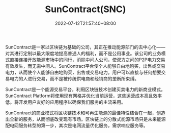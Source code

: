 ﻿---
weight: 
title: "SunContract(SNC)"
description: "SunContract是一家以区块链为基础的公司，其正在推动能源部门的去中心化——对其进行定制以最大限度地提高普通人的福利，而不是公用事业"
date: 2022-07-12T21:57:40+08:00
lastmod: 2022-07-12T16:45:40+08:00
draft: false
authors: ["浮尘"]
featuredImage: "suncontractsnc.webp"
link: "https://suncontract.org/"
tags: ["数字代币","SunContract(SNC)"]
categories: ["navigation"]
navigation: ["数字代币"]
lightgallery: true
toc: true
pinned: false
recommend: false
recommend1: false
---
SunContract是一家以区块链为基础的公司，其正在推动能源部门的去中心化——对其进行定制以最大限度地提高普通人的福利，而不是公用事业。该公司的业务模式直接连接开放能源市场中的同行，消除中间人公司，使双方之间的P2P电力交易有效发生，而无需中间人。SunContract平台使个人能够自由地购买，出售或交易电力，从而使个人能够自由地购买，出售或交易电力。用户可以直接与任何想要交易电力的人进行交易，而不是被传统供电商和经销商的垄断所束缚。

SunContract是一个能源交易平台，利用区块链技术创建买卖电力的新商业模式。SunContract Platform将使用现有网格并优化当前运营，这些运营成本高且效率低。将开发用户友好的应用程序以确保我们服务的主流采用。

SunContract的商业模式将区块链技术和可再生能源的最佳特性结合在一起，创造出全新的服务，从而彻底改变现有市场。区块链上的分散式能源市场只是未来能源配电网服务转型的第一步，其次是电网流量优化服务，需求响应服务等。
